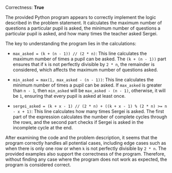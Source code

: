 Correctness: **True**

The provided Python program appears to correctly implement the logic described in the problem statement. It calculates the maximum number of questions a particular pupil is asked, the minimum number of questions a particular pupil is asked, and how many times the teacher asked Sergei.

The key to understanding the program lies in the calculations:

- `max_asked = (k + (n - 1)) // (2 * n)`: This line calculates the maximum number of times a pupil can be asked. The `(k + (n - 1))` part ensures that if `k` is not perfectly divisible by `2 * n`, the remainder is considered, which affects the maximum number of questions asked.

- `min_asked = max(1, max_asked - (n - 1))`: This line calculates the minimum number of times a pupil can be asked. If `max_asked` is greater than `n - 1`, then `min_asked` will be `max_asked - (n - 1)`, otherwise, it will be `1`, ensuring that every pupil is asked at least once.

- `sergei_asked = (k + x - 1) // (2 * n) + ((k + x - 1) % (2 * n) >= n - x + 1)`: This line calculates how many times Sergei is asked. The first part of the expression calculates the number of complete cycles through the rows, and the second part checks if Sergei is asked in the incomplete cycle at the end.

After examining the code and the problem description, it seems that the program correctly handles all potential cases, including edge cases such as when there is only one row or when `k` is not perfectly divisible by `2 * n`. The provided examples also support the correctness of the program. Therefore, without finding any case where the program does not work as expected, the program is considered correct.